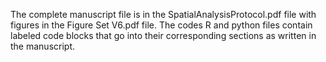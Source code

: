 The complete manuscript file is in the SpatialAnalysisProtocol.pdf file with figures in the Figure Set V6.pdf file. 
The codes R and python files contain labeled code blocks that go into their corresponding sections as written in the manuscript. 
